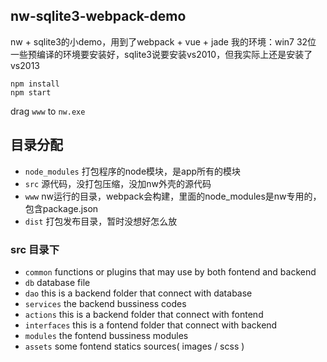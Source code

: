 ## nw-sqlite3-webpack-demo
nw + sqlite3的小demo，用到了webpack + vue + jade
我的环境：win7 32位
一些预编译的环境要安装好，sqlite3说要安装vs2010，但我实际上还是安装了vs2013


```
npm install
npm start
```
drag `www` to `nw.exe`


## 目录分配
* `node_modules` 打包程序的node模块，是app所有的模块
* `src` 源代码，没打包压缩，没加nw外壳的源代码
* `www` nw运行的目录，webpack会构建，里面的node_modules是nw专用的，包含package.json
* `dist` 打包发布目录，暂时没想好怎么放

### src 目录下
* `common` functions or plugins that may use by both fontend and backend
* `db` database file
* `dao` this is a backend folder that connect with database
* `services` the backend bussiness codes
* `actions` this is a backend folder that connect with fontend
* `interfaces` this is a fontend folder that connect with backend
* `modules` the fontend bussiness modules
* `assets` some fontend statics sources( images / scss )